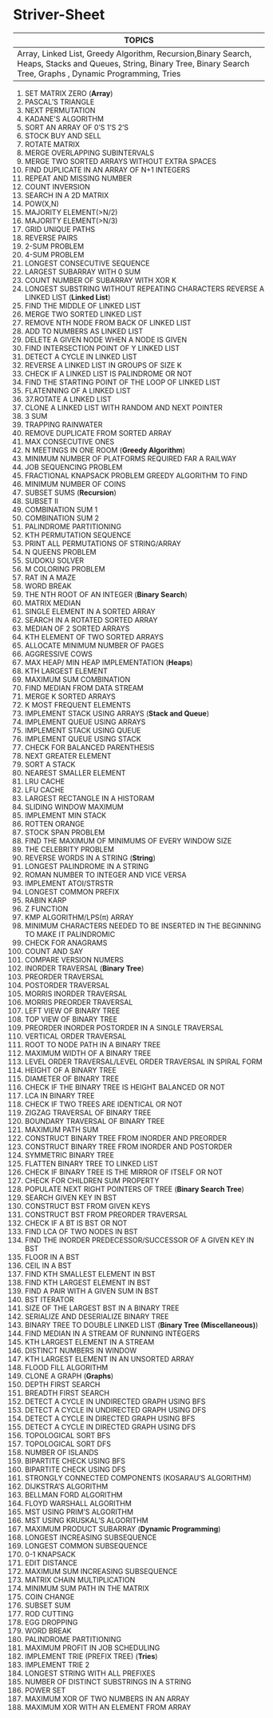 # Striver-Sheet
|**TOPICS**|
|-|
|Array, Linked List, Greedy Algorithm, Recursion,Binary Search, Heaps, Stacks and Queues, String, Binary Tree, Binary Search Tree, Graphs , Dynamic Programming, Tries

1. SET MATRIX ZERO (**Array**)
2. PASCAL’S TRIANGLE
3. NEXT PERMUTATION 
4. KADANE'S ALGORITHM
5. SORT AN ARRAY OF 0’S 1’S 2’S
6. STOCK BUY AND SELL 
7. ROTATE MATRIX 
8. MERGE OVERLAPPING SUBINTERVALS 
9. MERGE TWO SORTED ARRAYS WITHOUT EXTRA SPACES 
10. FIND DUPLICATE IN AN ARRAY OF N+1 INTEGERS 
11. REPEAT AND MISSING NUMBER 
12. COUNT INVERSION
13. SEARCH IN A 2D MATRIX 
14. POW(X,N) 
15. MAJORITY ELEMENT(>N/2) 
16. MAJORITY ELEMENT(>N/3) 
17. GRID UNIQUE PATHS 
18. REVERSE PAIRS 
19. 2-SUM PROBLEM 
20. 4-SUM PROBLEM 
21. LONGEST CONSECUTIVE SEQUENCE 
22. LARGEST SUBARRAY WITH 0 SUM 
23. COUNT NUMBER OF SUBARRAY WITH XOR K 
24. LONGEST SUBSTRING WITHOUT REPEATING CHARACTERS
REVERSE A LINKED LIST  (**Linked List**)
25. FIND THE MIDDLE OF LINKED LIST 
26. MERGE TWO SORTED LINKED LIST 
27. REMOVE NTH NODE FROM BACK OF LINKED LIST 
28. ADD TO NUMBERS AS LINKED LIST 
29. DELETE A GIVEN NODE WHEN A NODE IS GIVEN 
30. FIND INTERSECTION POINT OF Y LINKED LIST 
31. DETECT A CYCLE IN LINKED LIST 
32. REVERSE A LINKED LIST IN GROUPS OF SIZE K 
33. CHECK IF A LINKED LIST IS PALINDROME OR NOT 
34. FIND THE STARTING POINT OF THE LOOP OF LINKED LIST 
35. FLATENNING OF A LINKED LIST 
36. 37.ROTATE A LINKED LIST 
37. CLONE A LINKED LIST WITH RANDOM AND NEXT POINTER 
38. 3 SUM 
39. TRAPPING RAINWATER 
40. REMOVE DUPLICATE FROM SORTED ARRAY
41. MAX CONSECUTIVE ONES 
42. N MEETINGS IN ONE ROOM  (**Greedy Algorithm**)
43. MINIMUM NUMBER OF PLATFORMS REQUIRED FAR A RAILWAY 
44. JOB SEQUENCING PROBLEM 
45. FRACTIONAL KNAPSACK PROBLEM GREEDY ALGORITHM TO FIND
46. MINIMUM NUMBER OF COINS 
47. SUBSET SUMS  (**Recursion**)
48. SUBSET II 
49. COMBINATION SUM 1 
50. COMBINATION SUM 2 
51. PALINDROME PARTITIONING 
52. KTH PERMUTATION SEQUENCE 
53. PRINT ALL PERMUTATIONS OF STRING/ARRAY 
54. N QUEENS PROBLEM 
55. SUDOKU SOLVER 
56. M COLORING PROBLEM 
57. RAT IN A MAZE 
58. WORD BREAK
59. THE NTH ROOT OF AN INTEGER  (**Binary Search**)
60. MATRIX MEDIAN 
61. SINGLE ELEMENT IN A SORTED ARRAY 
62. SEARCH IN A ROTATED SORTED ARRAY 
63. MEDIAN OF 2 SORTED ARRAYS 
64. KTH ELEMENT OF TWO SORTED ARRAYS 
65. ALLOCATE MINIMUM NUMBER OF PAGES 
66. AGGRESSIVE COWS
67. MAX HEAP/ MIN HEAP IMPLEMENTATION (**Heaps**) 
68. KTH LARGEST ELEMENT
69. MAXIMUM SUM COMBINATION
70. FIND MEDIAN FROM DATA STREAM
71. MERGE K SORTED ARRAYS
72. K MOST FREQUENT ELEMENTS
73. IMPLEMENT STACK USING ARRAYS (**Stack and Queue**)
74. IMPLEMENT QUEUE USING ARRAYS
75. IMPLEMENT STACK USING QUEUE
76. IMPLEMENT QUEUE USING STACK
77. CHECK FOR BALANCED PARENTHESIS
78. NEXT GREATER ELEMENT
79. SORT A STACK
80. NEAREST SMALLER ELEMENT
81. LRU CACHE
82. LFU CACHE
83. LARGEST RECTANGLE IN A HISTORAM
84. SLIDING WINDOW MAXIMUM
85. IMPLEMENT MIN STACK
86. ROTTEN ORANGE
87. STOCK SPAN PROBLEM
88. FIND THE MAXIMUM OF MINIMUMS OF EVERY WINDOW SIZE
89. THE CELEBRITY PROBLEM
90. REVERSE WORDS IN A STRING (**String**)
91. LONGEST PALINDROME IN A STRING
92. ROMAN NUMBER TO INTEGER AND VICE VERSA
93. IMPLEMENT ATOI/STRSTR
94. LONGEST COMMON PREFIX
95. RABIN KARP
96. Z FUNCTION
97. KMP ALGORITHM/LPS(π) ARRAY
98. MINIMUM CHARACTERS NEEDED TO BE INSERTED IN THE BEGINNING TO MAKE IT PALINDROMIC
99. CHECK FOR ANAGRAMS
100. COUNT AND SAY
101. COMPARE VERSION NUMERS
102. INORDER TRAVERSAL (**Binary Tree**)
103. PREORDER TRAVERSAL
104. POSTORDER TRAVERSAL
105. MORRIS INORDER TRAVERSAL
106. MORRIS PREORDER TRAVERSAL
107. LEFT VIEW OF BINARY TREE
108. TOP VIEW OF BINARY TREE
109. PREORDER INORDER POSTORDER IN A SINGLE TRAVERSAL
110. VERTICAL ORDER TRAVERSAL
111. ROOT TO NODE PATH IN A BINARY TREE
112. MAXIMUM WIDTH OF A BINARY TREE
113. LEVEL ORDER TRAVERSAL/LEVEL ORDER TRAVERSAL IN SPIRAL FORM
114. HEIGHT OF A BINARY TREE
115. DIAMETER OF BINARY TREE
116. CHECK IF THE BINARY TREE IS HEIGHT BALANCED OR NOT
117. LCA IN BINARY TREE
118. CHECK IF TWO TREES ARE IDENTICAL OR NOT
119. ZIGZAG TRAVERSAL OF BINARY TREE
120. BOUNDARY TRAVERSAL OF BINARY TREE
121. MAXIMUM PATH SUM
122. CONSTRUCT BINARY TREE FROM INORDER AND PREORDER
123. CONSTRUCT BINARY TREE FROM INORDER AND POSTORDER
124. SYMMETRIC BINARY TREE
125. FLATTEN BINARY TREE TO LINKED LIST
126. CHECK IF BINARY TREE IS THE MIRROR OF ITSELF OR NOT
127. CHECK FOR CHILDREN SUM PROPERTY
128. POPULATE NEXT RIGHT POINTERS OF TREE (**Binary Search Tree**)
129. SEARCH GIVEN KEY IN BST
130. CONSTRUCT BST FROM GIVEN KEYS
131. CONSTRUCT BST FROM PREORDER TRAVERSAL
132. CHECK IF A BT IS BST OR NOT
133. FIND LCA OF TWO NODES IN BST
134. FIND THE INORDER PREDECESSOR/SUCCESSOR OF A GIVEN KEY IN BST
135. FLOOR IN A BST
136. CEIL IN A BST
137. FIND KTH SMALLEST ELEMENT IN BST
138. FIND KTH LARGEST ELEMENT IN BST
139. FIND A PAIR WITH A GIVEN SUM IN BST
140. BST ITERATOR
141. SIZE OF THE LARGEST BST IN A BINARY TREE
142. SERIALIZE AND DESERIALIZE BINARY TREE
143. BINARY TREE TO DOUBLE LINKED LIST (**Binary Tree (Miscellaneous)**)
144. FIND MEDIAN IN A STREAM OF RUNNING INTEGERS
145. KTH LARGEST ELEMENT IN A STREAM
146. DISTINCT NUMBERS IN WINDOW
147. KTH LARGEST ELEMENT IN AN UNSORTED ARRAY
148. FLOOD FILL ALGORITHM
149. CLONE A GRAPH (**Graphs**)
150. DEPTH FIRST SEARCH
151. BREADTH FIRST SEARCH
152. DETECT A CYCLE IN UNDIRECTED GRAPH USING BFS
153. DETECT A CYCLE IN UNDIRECTED GRAPH USING DFS
154. DETECT A CYCLE IN DIRECTED GRAPH USING BFS
155. DETECT A CYCLE IN DIRECTED GRAPH USING DFS
156. TOPOLOGICAL SORT BFS
157. TOPOLOGICAL SORT DFS
158. NUMBER OF ISLANDS
159. BIPARTITE CHECK USING BFS
160. BIPARTITE CHECK USING DFS
161. STRONGLY CONNECTED COMPONENTS (KOSARAU’S ALGORITHM)
162. DIJKSTRA’S ALGORITHM
163. BELLMAN FORD ALGORITHM
164. FLOYD WARSHALL ALGORITHM
165. MST USING PRIM’S ALGORITHM
166. MST USING KRUSKAL’S ALGORITHM
167. MAXIMUM PRODUCT SUBARRAY (**Dynamic Programming**)
168. LONGEST INCREASING SUBSEQUENCE
169. LONGEST COMMON SUBSEQUENCE
170. 0-1 KNAPSACK
171. EDIT DISTANCE
172. MAXIMUM SUM INCREASING SUBSEQUENCE
173. MATRIX CHAIN MULTIPLICATION
174. MINIMUM SUM PATH IN THE MATRIX
175. COIN CHANGE
176. SUBSET SUM
177. ROD CUTTING
178. EGG DROPPING
179. WORD BREAK
180. PALINDROME PARTITIONING
181. MAXIMUM PROFIT IN JOB SCHEDULING
182. IMPLEMENT TRIE (PREFIX TREE) (**Tries**)
183. IMPLEMENT TRIE 2
184. LONGEST STRING WITH ALL PREFIXES
185. NUMBER OF DISTINCT SUBSTRINGS IN A STRING
186. POWER SET
187. MAXIMUM XOR OF TWO NUMBERS IN AN ARRAY
188. MAXIMUM XOR WITH AN ELEMENT FROM ARRAY
